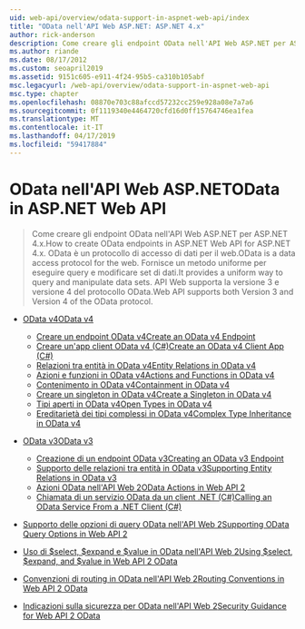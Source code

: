 ```yaml
---
uid: web-api/overview/odata-support-in-aspnet-web-api/index
title: "OData nell'API Web ASP.NET: ASP.NET 4.x"
author: rick-anderson
description: Come creare gli endpoint OData nell'API Web ASP.NET per ASP.NET 4.x
ms.author: riande
ms.date: 08/17/2012
ms.custom: seoapril2019
ms.assetid: 9151c605-e911-4f24-95b5-ca310b105abf
msc.legacyurl: /web-api/overview/odata-support-in-aspnet-web-api
msc.type: chapter
ms.openlocfilehash: 08870e703c88afccd57232cc259e928a08e7a7a6
ms.sourcegitcommit: 0f1119340e4464720cfd16d0ff15764746ea1fea
ms.translationtype: MT
ms.contentlocale: it-IT
ms.lasthandoff: 04/17/2019
ms.locfileid: "59417884"
---
```

# <a name="odata-in-aspnet-web-api"></a><span data-ttu-id="81d19-103">OData nell'API Web ASP.NET</span><span class="sxs-lookup"><span data-stu-id="81d19-103">OData in ASP.NET Web API</span></span>

> <span data-ttu-id="81d19-104">Come creare gli endpoint OData nell'API Web ASP.NET per ASP.NET 4.x.</span><span class="sxs-lookup"><span data-stu-id="81d19-104">How to create OData endpoints in ASP.NET Web API for ASP.NET 4.x.</span></span> <span data-ttu-id="81d19-105">OData è un protocollo di accesso di dati per il web.</span><span class="sxs-lookup"><span data-stu-id="81d19-105">OData is a data access protocol for the web.</span></span> <span data-ttu-id="81d19-106">Fornisce un metodo uniforme per eseguire query e modificare set di dati.</span><span class="sxs-lookup"><span data-stu-id="81d19-106">It provides a uniform way to query and manipulate data sets.</span></span> <span data-ttu-id="81d19-107">API Web supporta la versione 3 e versione 4 del protocollo OData.</span><span class="sxs-lookup"><span data-stu-id="81d19-107">Web API supports both Version 3 and Version 4 of the OData protocol.</span></span>


- [<span data-ttu-id="81d19-108">OData v4</span><span class="sxs-lookup"><span data-stu-id="81d19-108">OData v4</span></span>](odata-v4/index.md)

    - [<span data-ttu-id="81d19-109">Creare un endpoint OData v4</span><span class="sxs-lookup"><span data-stu-id="81d19-109">Create an OData v4 Endpoint</span></span>](odata-v4/create-an-odata-v4-endpoint.md)
    - [<span data-ttu-id="81d19-110">Creare un'app client OData v4 (C#)</span><span class="sxs-lookup"><span data-stu-id="81d19-110">Create an OData v4 Client App (C#)</span></span>](odata-v4/create-an-odata-v4-client-app.md)
    - [<span data-ttu-id="81d19-111">Relazioni tra entità in OData v4</span><span class="sxs-lookup"><span data-stu-id="81d19-111">Entity Relations in OData v4</span></span>](odata-v4/entity-relations-in-odata-v4.md)
    - [<span data-ttu-id="81d19-112">Azioni e funzioni in OData v4</span><span class="sxs-lookup"><span data-stu-id="81d19-112">Actions and Functions in OData v4</span></span>](odata-v4/odata-actions-and-functions.md)
    - [<span data-ttu-id="81d19-113">Contenimento in OData v4</span><span class="sxs-lookup"><span data-stu-id="81d19-113">Containment in OData v4</span></span>](odata-v4/odata-containment-in-web-api-22.md)
    - [<span data-ttu-id="81d19-114">Creare un singleton in OData v4</span><span class="sxs-lookup"><span data-stu-id="81d19-114">Create a Singleton in OData v4</span></span>](odata-v4/using-a-singleton-in-an-odata-endpoint-in-web-api-22.md)
    - [<span data-ttu-id="81d19-115">Tipi aperti in OData v4</span><span class="sxs-lookup"><span data-stu-id="81d19-115">Open Types in OData v4</span></span>](odata-v4/use-open-types-in-odata-v4.md)
    - [<span data-ttu-id="81d19-116">Ereditarietà dei tipi complessi in OData v4</span><span class="sxs-lookup"><span data-stu-id="81d19-116">Complex Type Inheritance in OData v4</span></span>](odata-v4/complex-type-inheritance-in-odata-v4.md)
- [<span data-ttu-id="81d19-117">OData v3</span><span class="sxs-lookup"><span data-stu-id="81d19-117">OData v3</span></span>](odata-v3/index.md)

    - [<span data-ttu-id="81d19-118">Creazione di un endpoint OData v3</span><span class="sxs-lookup"><span data-stu-id="81d19-118">Creating an OData v3 Endpoint</span></span>](odata-v3/creating-an-odata-endpoint.md)
    - [<span data-ttu-id="81d19-119">Supporto delle relazioni tra entità in OData v3</span><span class="sxs-lookup"><span data-stu-id="81d19-119">Supporting Entity Relations in OData v3</span></span>](odata-v3/working-with-entity-relations.md)
    - [<span data-ttu-id="81d19-120">Azioni OData nell'API Web 2</span><span class="sxs-lookup"><span data-stu-id="81d19-120">OData Actions in Web API 2</span></span>](odata-v3/odata-actions.md)
    - [<span data-ttu-id="81d19-121">Chiamata di un servizio OData da un client .NET (C#)</span><span class="sxs-lookup"><span data-stu-id="81d19-121">Calling an OData Service From a .NET Client (C#)</span></span>](odata-v3/calling-an-odata-service-from-a-net-client.md)
- [<span data-ttu-id="81d19-122">Supporto delle opzioni di query OData nell'API Web 2</span><span class="sxs-lookup"><span data-stu-id="81d19-122">Supporting OData Query Options in Web API 2</span></span>](supporting-odata-query-options.md)
- [<span data-ttu-id="81d19-123">Uso di $select, $expand e $value in OData nell'API Web 2</span><span class="sxs-lookup"><span data-stu-id="81d19-123">Using $select, $expand, and $value in Web API 2 OData</span></span>](using-select-expand-and-value.md)
- [<span data-ttu-id="81d19-124">Convenzioni di routing in OData nell'API Web 2</span><span class="sxs-lookup"><span data-stu-id="81d19-124">Routing Conventions in Web API 2 OData</span></span>](odata-routing-conventions.md)
- [<span data-ttu-id="81d19-125">Indicazioni sulla sicurezza per OData nell'API Web 2</span><span class="sxs-lookup"><span data-stu-id="81d19-125">Security Guidance for Web API 2 OData</span></span>](odata-security-guidance.md)
